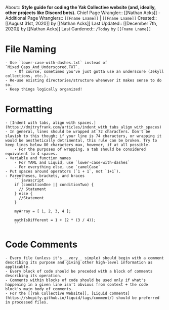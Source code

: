 About:: __Style guide for coding the Yak Collective website (and, ideally, other projects like Discord bots).__
Chief Page Wrangler:: [[Nathan Acks]]
    - Additional Page Wranglers:: `[[Fname Lname]]` | `[[Fname Lname]]`
Created:: [[August 31st, 2020]] by [[Nathan Acks]]
Last Updated:: [[December 7th, 2020]] by [[Nathan Acks]]
Last Gardened:: `/Today` by `[[Fname Lname]]`
# File Naming
    - Use `lower-case-with-dashes.txt` instead of `Mixed_Caps_And_Underscored.TXT`.
        - Of course, sometimes you've just gotta use an underscore (Jekyll collections, etc.).
    - Re-use existing directories/structure whenever it makes sense to do so.
    - Keep things logically organized!
# Formatting
    - [Indent with tabs, align with spaces.](https://dmitryfrank.com/articles/indent_with_tabs_align_with_spaces)
    - In general, lines should be wrapped at 72 characters. Don't be slavish to this though; if your line is 74 characters, or wrapping it would be aesthetically detrimental, this rule can be broken. Try to keep lines below 80 characters max, however, if at all possible.
        - For the purposes of wrapping, a tab should be considered equivalent to 4 spaces.
    - Variable and function names
        - For YAML and Liquid, use `lower-case-with-dashes`
        - For everything else, use `camelCase`
    - Put spaces around operators (`1 + 1`, not `1+1`).
    - Parentheses, brackets, and braces
        ```javascript
        if (conditionOne || conditionTwo) {
          // Statement
        } else {
          //Statement
        }
        
        myArray = [ 1, 2, 3, 4 ];
        
        mathIsDifferent = 1 + (2 * (3 / 4));
        ```
# Code Comments
    - Every file (unless it's __very__ simple) should begin with a comment describing its purpose and giving other high-level information as applicable.
    - Every block of code should be preceded with a block of comments describing its operation.
    - Comments within blocks of code should be used only if what's happening in a given line isn't obvious from context + the code block's main body of comments.
    - For the [[Yak Collective Website]], [Liquid comments](https://shopify.github.io/liquid/tags/comment/) should be preferred in processed files.
